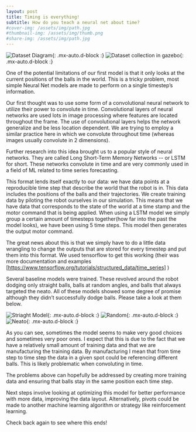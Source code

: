 ```yaml
---
layout: post
title: Timing is everything!
subtitle: How do you teach a neural net about time?
#cover-img: /assets/img/path.jpg
#thumbnail-img: /assets/img/thumb.png
#share-img: /assets/img/path.jpg
---
```



![Dataset Diagram](/ml_comprobofinal/img/dataset_diagram.png){: .mx-auto.d-block :}
![Dataset collection in gazebo](/ml_comprobofinal/img/training_data.gif){: .mx-auto.d-block :}

One of the potential limitations of our first model is that it only looks at the current positions of the balls in the world. 
This is a tricky problem, most simple Neural Net models are made to perform on a single timestep’s information.


Our first thought was to use some form of a convolutional neural network to utilize their power to convolute in time.
Convolutional layers of neural networks are used lots in image processing where features are located throughout the frame.
The use of convolutional layers helps the network generalize and be less location dependent.
We are trying to employ a similar practice here in which we convolute throughout time (whereas images usually convolute in 2 dimensions). 

Further research into this idea brought us to a popular style of neural networks.
They are called Long Short-Term Memory Networks -- or LSTM for short.
These networks convolute in time and are very commonly used in a field of ML related to time series forecasting. 

This format lends itself exactly to our data: we have data points at a reproducible time step that describe the world that the robot is in.
This data includes the positions of the balls and their trajectories. We create training data by piloting the robot ourselves in our simulation.
This means that we have data that corresponds to the state of the world at a time stamp and the motor command that is being applied.
When using a LSTM model we simply group a certain amount of timesteps together(how far into the past the model looks), we have been using 5 time steps.
This model then generates the output motor command.

The great news about this is that we simply have to do a little data wrangling to change the outputs that are stored for every timestep and put them into this format.
We used tensorflow to get this working (their was more documentation and examples [https://www.tensorflow.org/tutorials/structured_data/time_series] )

Several baseline models were trained. 
These revolved around the robot dodging only straight balls, balls at random angles, and balls that always targeted the neato.
All of these models showed some degree of promise although they didn’t successfully dodge balls. Please take a look at them below.

![Striaght Model](/ml_comprobofinal/img/blog_straight.gif){: .mx-auto.d-block :}
![Random](/ml_comprobofinal/img/blog_random.gif){: .mx-auto.d-block :}
![Neato](/ml_comprobofinal/img/blog_neato.gif){: .mx-auto.d-block :}

As you can see, sometimes the model seems to make very good choices and sometimes very poor ones.
I expect that this is due to the fact that we have a relatively small amount of training data and that we are manufacturing the training data.
By manufacturing I mean that from time step to time step the data in a given spot could be referencing different balls.
This is likely problematic when convoluting in time.

The problems above can hopefully be addressed by creating more training data and ensuring that balls stay in the same position each time step.

Next steps involve looking at optimizing this model for better performance with more data, improving the data layout.
Alternatively, pivots could be made to another machine learning algorithm or strategy like reinforcement learning.

Check back again to see where this ends!
